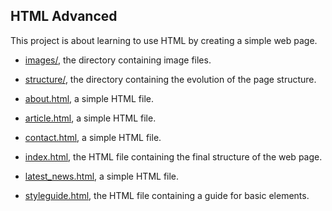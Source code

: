 ## HTML Advanced

This project is about learning to use HTML by creating a simple web page.

* [images/](https://github.com/gwendalminguy/holbertonschool-web_front_end/tree/main/html_advanced/images), the directory containing image files.

* [structure/](https://github.com/gwendalminguy/holbertonschool-web_front_end/tree/main/html_advanced/structure), the directory containing the evolution of the page structure.

* [about.html](https://github.com/gwendalminguy/holbertonschool-web_front_end/tree/main/html_advanced/about.html), a simple HTML file.

* [article.html](https://github.com/gwendalminguy/holbertonschool-web_front_end/tree/main/html_advanced/article.html), a simple HTML file.

* [contact.html](https://github.com/gwendalminguy/holbertonschool-web_front_end/tree/main/html_advanced/contact.html), a simple HTML file.

* [index.html](https://github.com/gwendalminguy/holbertonschool-web_front_end/tree/main/html_advanced/index.html), the HTML file containing the final structure of the web page.

* [latest_news.html](https://github.com/gwendalminguy/holbertonschool-web_front_end/tree/main/html_advanced/latest_news.html), a simple HTML file.

* [styleguide.html](https://github.com/gwendalminguy/holbertonschool-web_front_end/tree/main/html_advanced/styleguide.html), the HTML file containing a guide for basic elements.

